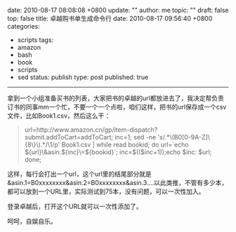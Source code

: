 date: 2010-08-17 08:08:08 +0800
update: ""
author: me
topic: ""
draft: false
top: false
title: 卓越购书单生成命令行
date: 2010-08-17 09:56:40 +0800
categories:
- scripts
tags:
- amazon
- bash
- book
- scripts
- sed
status: publish
type: post
published: true
---
<p>拿到一个小组准备买书的列表，大家把书的卓越的url都放进去了，我决定帮负责订书的同事mm一个忙，不要一个一个点啦，咱们这样，把书的url保存成一个csv文件，比如Book1.csv，然后这么干：</p>

<blockquote><p>url=http://www.amazon.cn/gp/item-dispatch?submit.addToCart=addToCart; inc=1; sed -ne 's/.*\(B0[0-9A-Z]\{8\}\).*/\1/p' Book1.csv | while read bookid; do url=`echo ${url}\&amp;asin.${inc}\=${bookid}`; inc=$(($inc+1));echo $inc: $url; done;</p>

</blockquote>

<p>这样，每行会打出一个url，这个url里的结尾部分就是 &amp;asin.1=B0xxxxxxxx&amp;asin.2=B0xxxxxxxx&amp;asin.3….以此类推，不管有多少本，都可以放到一个URL里，实际测试到75本，没有问题，可以一次性加入。</p>

<p>登录卓越后，打开这个URL就可以一次性添加了。</p>

<p>呵呵，自娱自乐。</p>
